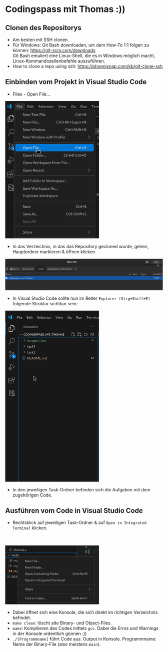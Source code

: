 # **Codingspass mit Thomas :))** 

## Clonen des Repositorys
- Am besten mit SSH clonen.
- Für Windows: Git Bash downloaden, um dem How-To 1:1 folgen zu können: https://git-scm.com/downloads <br> Git Bash emuliert eine Linux-Shell, die es in Windows möglich macht, Linux-Kommandozeilenbefehle auszuführen. 
- How to clone a repo using ssh: https://phoenixnap.com/kb/git-clone-ssh <br>

## Einbinden vom Projekt in Visual Studio Code
- Files - Open File...  <br>
<p align="left">
    <img src="images/doc/readme3.png" width="300"/>
</p>

- In das Verzeichnis, in das das Repository gecloned wurde, gehen, Hauptordner markieren & öffnen klicken <br>
<p align="left">
    <img src="images/doc/readme4.png" width="600"/>
</p>

- In Visual Studio Code sollte nun im Reiter `Explorer (Strg+Shift+E)` folgende Struktur sichtbar sein: <br>
<p align="left">
    <img src="images/doc/readme5.png" width="300"/>
</p>

- In den jeweiligen Task-Ordner befinden sich die Aufgaben mit dem zugehörigen Code.
## Ausführen vom Code in Visual Studio Code

- Rechtsklick auf jeweiligen Task-Ordner & auf `Open in Integrated Terminal` klicken. <br><br> <br>
<p align="left">
    <img src="images/doc/readme1.png" width="300"/>
</p> 

- Dabei öffnet sich eine Konsole, die sich direkt im richtigen Verzeichnis befindet.
- `make clean`: löscht alte Binary- und Object-Files.
- `make`: Kompilieren des Codes mittels `gcc`. Dabei die Erros und Warnings in der Konsole ordentlich gönnen :))
- `./[Programmname]` führt Code aus. Output in Konsole. Programmname: Name der Binary-File (also meistens `main`).
